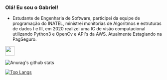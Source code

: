 ### Olá! Eu sou o Gabriel!
- Estudante de Engenharia de Software, participei da equipe de programação do INATEL, ministrei monitorias de Algoritmos e estruturas de dados I e III, em 2020 realizei uma IC de visão computacional utilizando Python3 e OpenCv e API's da AWS. Atualmente Estagiando na PagSeguro.

 <a href="https://www.linkedin.com/in/gabriel-henrique-da-silva-48aa4a167/"  target="_blank" >
  <img src="https://img.shields.io/badge/LinkedIn-0077B5?style=for-the-badge&logo=linkedin&logoColor=white" height="30px" />
</a>
 </br>

![Anurag's github stats](https://github-readme-stats.vercel.app/api?username=Redfox0012&show_icons=true&theme=radical)

[![Top Langs](https://github-readme-stats.vercel.app/api/top-langs/?username=Redfox0012&layout=compact&theme=radical)](https://github.com/Redfox0012/github-readme-stats)

  


<!--
*GabrielHS/GabrielHS* is a ✨ special ✨ repository because its `README.md` (this file) appears on your GitHub profile.
-->
